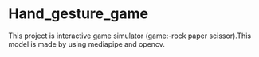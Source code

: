 # Hand_gesture_game
This project is interactive game simulator (game:-rock paper scissor).This model is made by using mediapipe and opencv.
